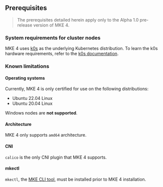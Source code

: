 ## Prerequisites

>The prerequisites detailed herein apply only to the Alpha 1.0
>pre-release version of MKE 4.

### System requirements for cluster nodes

MKE 4 uses [k0s](https://k0sproject.io/) as the underlying Kubernetes
distribution. To learn the k0s hardware requirements, refer to the [k0s
documentation](https://docs.k0sproject.io/v1.29.4+k0s.0/system-requirements/).

### Known limitations

#### Operating systems

Currently, MKE 4 is only certified for use on the following distributions:

* Ubuntu 22.04 Linux
* Ubuntu 20.04 Linux

Windows nodes are **not supported**.

#### Architecture

MKE 4 only supports `amd64` architecture.

#### CNI

`calico` is the only CNI plugin that MKE 4 supports.

#### mkectl

`mkectl`, the [MKE CLI tool](install-mke4-cli.md), must be installed prior to
MKE 4 installation.
